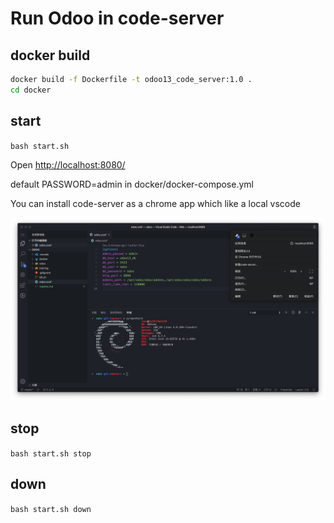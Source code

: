 # Run Odoo in code-server

## docker build

```bash
docker build -f Dockerfile -t odoo13_code_server:1.0 .
cd docker
```

## start

`bash start.sh`

Open [http://localhost:8080/](http://localhost:8080/)

default PASSWORD=admin in docker/docker-compose.yml

You can install code-server as a chrome app which like a local vscode

![code-server](/docker/code-server.png)

## stop

`bash start.sh stop`

## down

`bash start.sh down`
